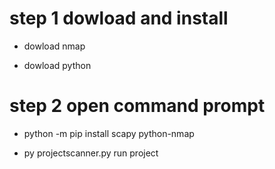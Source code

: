
# step 1 dowload and install

- dowload nmap

- dowload python

# step 2 open command prompt

- python -m pip install scapy python-nmap


- py projectscanner.py
 run project
